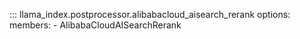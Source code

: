 ::: llama_index.postprocessor.alibabacloud_aisearch_rerank
options:
members: - AlibabaCloudAISearchRerank
